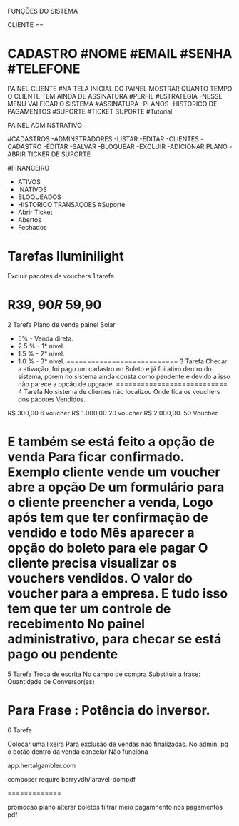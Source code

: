 FUNÇÕES DO SISTEMA

CLIENTE == 

CADASTRO
#NOME
#EMAIL
#SENHA
#TELEFONE
============
PAINEL CLIENTE
#NA TELA INICIAL DO PAINEL MOSTRAR QUANTO TEMPO O CLIENTE TEM AINDA DE ASSINATURA
#PERFIL
#ESTRATÉGIA
-NESSE MENU VAI FICAR O SISTEMA
#ASSINATURA
-PLANOS
-HISTORICO DE PAGAMENTOS
#SUPORTE
#TICKET SUPORTE
#Tutorial

PAINEL ADMINSTRATIVO

#CADASTROS
-ADMINSTRADORES
 -LISTAR
  -EDITAR
-CLIENTES
 -CADASTRO
 -EDITAR
 -SALVAR
 -BLOQUEAR
 -EXCLUIR
 -ADICIONAR PLANO
 -ABRIR TICKER DE SUPORTE
	
#FINANCEIRO
  - ATIVOS
  - INATIVOS
  - BLOQUEADOS
  - HISTORICO TRANSAÇOES
#Suporte
 - Abrir Ticket
 - Abertos
 - Fechados







 Tarefas Iluminilight
==========================
Excluir pacotes de vouchers
1 tarefa

R$39,90
R$ 59,90
==========================
2 Tarefa
Plano de venda painel Solar
 
  * 5% - Venda direta.
  * 2.5 % - 1* nível.
  * 1.5 % - 2* nível.
  * 1.0 % - 3* nível.
===========================
3 Tarefa
Checar a ativação, foi pago um cadastro no
Boleto e já foi ativo dentro do sistema,
porem no sistema ainda consta como 
pendente e devido a isso não parece a 
opção de upgrade.
===========================
4 Tarefa
No sistema de clientes não localizou
Onde fica os vouchers dos pacotes
Vendidos.

R$ 300,00         6  voucher
R$ 1.000,00     20 voucher
R$ 2.000,00.    50 Voucher

E também se está feito a opção de venda
Para ficar confirmado.
Exemplo cliente vende um voucher abre a opção 
De um formulário para o cliente preencher a venda,
Logo após tem que ter confirmação de vendido e todo
Mês aparecer a opção do boleto para ele pagar
O cliente precisa visualizar os vouchers vendidos.
O valor do voucher para a empresa.
E tudo isso tem que ter um controle de recebimento
No painel administrativo, para checar se está pago ou pendente
=============================================
5 Tarefa
Troca de escrita
No campo de compra 
Substituir a frase: 
Quantidade de Conversor(es)

Para Frase :
Potência do inversor.
===================================
6 Tarefa

Colocar uma lixeira 
Para exclusão de vendas não finalizadas.
No admin, pq o botão dentro da venda cancelar 
Não funciona


app.hertalgambler.com


composer require barryvdh/laravel-dompdf

=============

promocao plano
alterar boletos
filtrar meio pagamnento nos pagamentos pdf